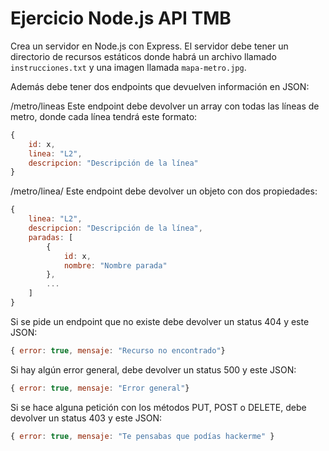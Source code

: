 # Ejercicio Node.js API TMB

Crea un servidor en Node.js con Express. El servidor debe tener un directorio de recursos estáticos donde habrá un archivo llamado `instrucciones.txt` y una imagen llamada `mapa-metro.jpg`.

Además debe tener dos endpoints que devuelven información en JSON:

/metro/lineas
Este endpoint debe devolver un array con todas las líneas de metro, donde cada línea tendrá este formato:
```javascript
{
    id: x,
    linea: "L2",
    descripcion: "Descripción de la línea"
}
```

/metro/linea/<linea>
Este endpoint debe devolver un objeto con dos propiedades:
```javascript
{
    linea: "L2",
    descripcion: "Descripción de la línea",
    paradas: [
        {
            id: x,
            nombre: "Nombre parada"
        },
        ...
    ]
}
```

Si se pide un endpoint que no existe debe devolver un status 404 y este JSON:
```javascript
{ error: true, mensaje: "Recurso no encontrado"}
```

Si hay algún error general, debe devolver un status 500 y este JSON:
```javascript
{ error: true, mensaje: "Error general"}
```

Si se hace alguna petición con los métodos PUT, POST o DELETE, debe devolver un status 403 y este JSON:
```javascript
{ error: true, mensaje: "Te pensabas que podías hackerme" }
```
